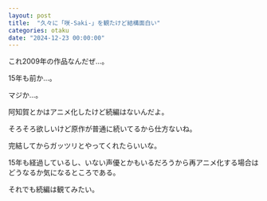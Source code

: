 ```yaml
---
layout: post
title:  "久々に「咲-Saki-」を観たけど結構面白い"
categories: otaku
date: "2024-12-23 00:00:00"
---
```


これ2009年の作品なんだぜ...。

15年も前か...。

マジか...。

阿知賀とかはアニメ化したけど続編はないんだよ。

そろそろ欲しいけど原作が普通に続いてるから仕方ないね。

完結してからガッツリとやってくれたらいいな。

15年も経過しているし、いない声優とかもいるだろうから再アニメ化する場合はどうなるか気になるところである。

それでも続編は観てみたい。
